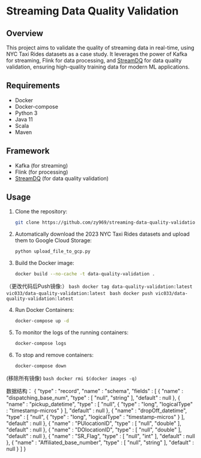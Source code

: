 # Streaming Data Quality Validation

## Overview

This project aims to validate the quality of streaming data in real-time, using NYC Taxi Rides datasets as a case study. It leverages the power of Kafka for streaming, Flink for data processing, and [StreamDQ](https://github.com/stefan-grafberger/StreamDQ) for data quality validation, ensuring high-quality training data for modern ML applications.

## Requirements

- Docker
- Docker-compose
- Python 3
- Java 11
- Scala
- Maven

## Framework

- Kafka (for streaming)
- Flink (for processing)
- [StreamDQ](https://github.com/stefan-grafberger/StreamDQ) (for data quality validation)


## Usage

1. Clone the repository:
    ```bash
    git clone https://github.com/zy969/streaming-data-quality-validation.git
    ```

2. Automatically download the 2023 NYC Taxi Rides datasets and upload them to Google Cloud Storage: 
    ```bash
    python upload_file_to_gcp.py 
    ```

3. Build the Docker image:
    ```bash
    docker build --no-cache -t data-quality-validation .
    ```

（更改代码后Push镜像:）
    ```bash
    docker tag data-quality-validation:latest vic033/data-quality-validation:latest
    ```
    ```bash
    docker push vic033/data-quality-validation:latest
    ```

4. Run Docker Containers:
    ```bash
    docker-compose up -d
    ```

5. To monitor the logs of the running containers:
    ```bash
    docker-compose logs
    ```

6. To stop and remove containers:
    ```bash
    docker-compose down
    ```

(移除所有镜像)
    ```bash
    docker rmi $(docker images -q)
    ```


数据结构：
{
  "type" : "record",
  "name" : "schema",
  "fields" : [ {
    "name" : "dispatching_base_num",
    "type" : [ "null", "string" ],
    "default" : null
  }, {
    "name" : "pickup_datetime",
    "type" : [ "null", {
      "type" : "long",
      "logicalType" : "timestamp-micros"
    } ],
    "default" : null
  }, {
    "name" : "dropOff_datetime",
    "type" : [ "null", {
      "type" : "long",
      "logicalType" : "timestamp-micros"
    } ],
    "default" : null
  }, {
    "name" : "PUlocationID",
    "type" : [ "null", "double" ],
    "default" : null
  }, {
    "name" : "DOlocationID",
    "type" : [ "null", "double" ],
    "default" : null
  }, {
    "name" : "SR_Flag",
    "type" : [ "null", "int" ],
    "default" : null
  }, {
    "name" : "Affiliated_base_number",
    "type" : [ "null", "string" ],
    "default" : null
  } ]
}










